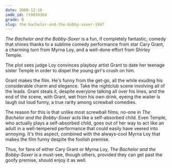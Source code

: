 ```yaml
---
date: 2008-12-18
imdb_id: tt0039169
grade: B
slug: the-bachelor-and-the-bobby-soxer-1947
---
```


_The Bachelor and the Bobby-Soxer_ is a fun, if completely fantastic, comedy that shines thanks to a sublime comedy performance from star Cary Grant, a charming turn from Myrna Loy, and a well-done effort from Shirley Temple.

The plot sees judge Loy convinces playboy artist Grant to date her teenage sister Temple in order to dispel the young girl's crush on him.

Grant makes the film. He's funny from the get-go, all the while exuding his considerable charm and elegance. Take the nightclub scene involving all of the leads. Grant steals it, despite everyone talking all over his lines, and the end of the scene, with Grant, wet from his own drink, eyeing the waiter is laugh out loud funny, a true rarity among screwball comedies.

The reason for this is that unlike most screwball films, no-one in _The Bachelor and the Bobby-Soxer_ acts like a self-absorbed child. Even Temple, who actually plays a self-absorbed child, goes out of her way to act like an adult in a well-tempered performance that could easily have veered into annoying. It's this aspect, combined with the always-cool Myrna Loy that makes the film funny despite the foolish premise.

Thus, for fans of either Cary Grant or Myrna Loy, _The Bachelor and the Bobby-Soxer_ is a must-see, though others, provided they can get past the goofy premise, should enjoy it as well.
